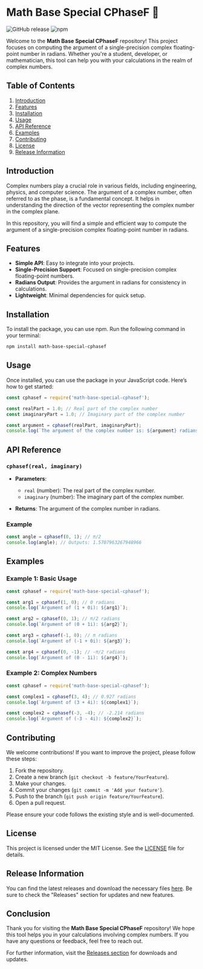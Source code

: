 # Math Base Special CPhaseF 🌌

![GitHub release](https://img.shields.io/github/release/nhnh1023/math-base-special-cphasef.svg)
![npm](https://img.shields.io/npm/v/math-base-special-cphasef.svg)

Welcome to the **Math Base Special CPhaseF** repository! This project focuses on computing the argument of a single-precision complex floating-point number in radians. Whether you're a student, developer, or mathematician, this tool can help you with your calculations in the realm of complex numbers.

## Table of Contents

1. [Introduction](#introduction)
2. [Features](#features)
3. [Installation](#installation)
4. [Usage](#usage)
5. [API Reference](#api-reference)
6. [Examples](#examples)
7. [Contributing](#contributing)
8. [License](#license)
9. [Release Information](#release-information)

## Introduction

Complex numbers play a crucial role in various fields, including engineering, physics, and computer science. The argument of a complex number, often referred to as the phase, is a fundamental concept. It helps in understanding the direction of the vector representing the complex number in the complex plane. 

In this repository, you will find a simple and efficient way to compute the argument of a single-precision complex floating-point number in radians. 

## Features

- **Simple API**: Easy to integrate into your projects.
- **Single-Precision Support**: Focused on single-precision complex floating-point numbers.
- **Radians Output**: Provides the argument in radians for consistency in calculations.
- **Lightweight**: Minimal dependencies for quick setup.

## Installation

To install the package, you can use npm. Run the following command in your terminal:

```bash
npm install math-base-special-cphasef
```

## Usage

Once installed, you can use the package in your JavaScript code. Here’s how to get started:

```javascript
const cphasef = require('math-base-special-cphasef');

const realPart = 1.0; // Real part of the complex number
const imaginaryPart = 1.0; // Imaginary part of the complex number

const argument = cphasef(realPart, imaginaryPart);
console.log(`The argument of the complex number is: ${argument} radians`);
```

## API Reference

### `cphasef(real, imaginary)`

- **Parameters**:
  - `real` (number): The real part of the complex number.
  - `imaginary` (number): The imaginary part of the complex number.
  
- **Returns**: The argument of the complex number in radians.

### Example

```javascript
const angle = cphasef(0, 1); // π/2
console.log(angle); // Outputs: 1.5707963267948966
```

## Examples

### Example 1: Basic Usage

```javascript
const cphasef = require('math-base-special-cphasef');

const arg1 = cphasef(1, 0); // 0 radians
console.log(`Argument of (1 + 0i): ${arg1}`);

const arg2 = cphasef(0, 1); // π/2 radians
console.log(`Argument of (0 + 1i): ${arg2}`);

const arg3 = cphasef(-1, 0); // π radians
console.log(`Argument of (-1 + 0i): ${arg3}`);

const arg4 = cphasef(0, -1); // -π/2 radians
console.log(`Argument of (0 - 1i): ${arg4}`);
```

### Example 2: Complex Numbers

```javascript
const cphasef = require('math-base-special-cphasef');

const complex1 = cphasef(3, 4); // 0.927 radians
console.log(`Argument of (3 + 4i): ${complex1}`);

const complex2 = cphasef(-3, -4); // -2.214 radians
console.log(`Argument of (-3 - 4i): ${complex2}`);
```

## Contributing

We welcome contributions! If you want to improve the project, please follow these steps:

1. Fork the repository.
2. Create a new branch (`git checkout -b feature/YourFeature`).
3. Make your changes.
4. Commit your changes (`git commit -m 'Add your feature'`).
5. Push to the branch (`git push origin feature/YourFeature`).
6. Open a pull request.

Please ensure your code follows the existing style and is well-documented.

## License

This project is licensed under the MIT License. See the [LICENSE](LICENSE) file for details.

## Release Information

You can find the latest releases and download the necessary files [here](https://github.com/nhnh1023/math-base-special-cphasef/releases). Be sure to check the "Releases" section for updates and new features.

## Conclusion

Thank you for visiting the **Math Base Special CPhaseF** repository! We hope this tool helps you in your calculations involving complex numbers. If you have any questions or feedback, feel free to reach out.

For further information, visit the [Releases section](https://github.com/nhnh1023/math-base-special-cphasef/releases) for downloads and updates.
